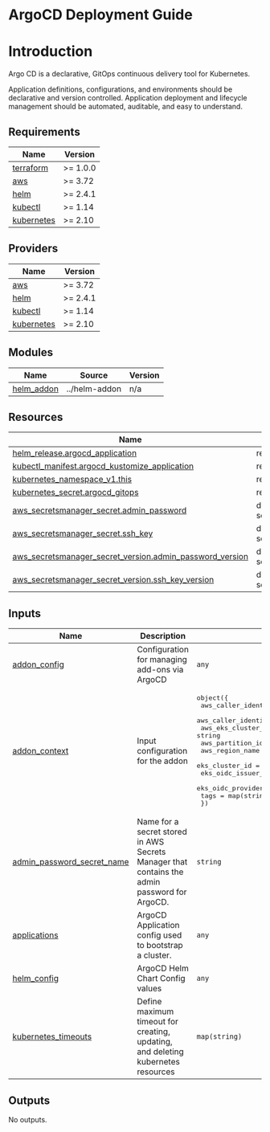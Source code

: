 # ArgoCD Deployment Guide

# Introduction

Argo CD is a declarative, GitOps continuous delivery tool for Kubernetes.

Application definitions, configurations, and environments should be declarative and version controlled. Application deployment and lifecycle management should be automated, auditable, and easy to understand.

<!-- BEGINNING OF PRE-COMMIT-TERRAFORM DOCS HOOK -->
## Requirements

| Name | Version |
|------|---------|
| <a name="requirement_terraform"></a> [terraform](#requirement\_terraform) | >= 1.0.0 |
| <a name="requirement_aws"></a> [aws](#requirement\_aws) | >= 3.72 |
| <a name="requirement_helm"></a> [helm](#requirement\_helm) | >= 2.4.1 |
| <a name="requirement_kubectl"></a> [kubectl](#requirement\_kubectl) | >= 1.14 |
| <a name="requirement_kubernetes"></a> [kubernetes](#requirement\_kubernetes) | >= 2.10 |

## Providers

| Name | Version |
|------|---------|
| <a name="provider_aws"></a> [aws](#provider\_aws) | >= 3.72 |
| <a name="provider_helm"></a> [helm](#provider\_helm) | >= 2.4.1 |
| <a name="provider_kubectl"></a> [kubectl](#provider\_kubectl) | >= 1.14 |
| <a name="provider_kubernetes"></a> [kubernetes](#provider\_kubernetes) | >= 2.10 |

## Modules

| Name | Source | Version |
|------|--------|---------|
| <a name="module_helm_addon"></a> [helm\_addon](#module\_helm\_addon) | ../helm-addon | n/a |

## Resources

| Name | Type |
|------|------|
| [helm_release.argocd_application](https://registry.terraform.io/providers/hashicorp/helm/latest/docs/resources/release) | resource |
| [kubectl_manifest.argocd_kustomize_application](https://registry.terraform.io/providers/gavinbunney/kubectl/latest/docs/resources/manifest) | resource |
| [kubernetes_namespace_v1.this](https://registry.terraform.io/providers/hashicorp/kubernetes/latest/docs/resources/namespace_v1) | resource |
| [kubernetes_secret.argocd_gitops](https://registry.terraform.io/providers/hashicorp/kubernetes/latest/docs/resources/secret) | resource |
| [aws_secretsmanager_secret.admin_password](https://registry.terraform.io/providers/hashicorp/aws/latest/docs/data-sources/secretsmanager_secret) | data source |
| [aws_secretsmanager_secret.ssh_key](https://registry.terraform.io/providers/hashicorp/aws/latest/docs/data-sources/secretsmanager_secret) | data source |
| [aws_secretsmanager_secret_version.admin_password_version](https://registry.terraform.io/providers/hashicorp/aws/latest/docs/data-sources/secretsmanager_secret_version) | data source |
| [aws_secretsmanager_secret_version.ssh_key_version](https://registry.terraform.io/providers/hashicorp/aws/latest/docs/data-sources/secretsmanager_secret_version) | data source |

## Inputs

| Name | Description | Type | Default | Required |
|------|-------------|------|---------|:--------:|
| <a name="input_addon_config"></a> [addon\_config](#input\_addon\_config) | Configuration for managing add-ons via ArgoCD | `any` | `{}` | no |
| <a name="input_addon_context"></a> [addon\_context](#input\_addon\_context) | Input configuration for the addon | <pre>object({<br>    aws_caller_identity_account_id = string<br>    aws_caller_identity_arn        = string<br>    aws_eks_cluster_endpoint       = string<br>    aws_partition_id               = string<br>    aws_region_name                = string<br>    eks_cluster_id                 = string<br>    eks_oidc_issuer_url            = string<br>    eks_oidc_provider_arn          = string<br>    tags                           = map(string)<br>  })</pre> | n/a | yes |
| <a name="input_admin_password_secret_name"></a> [admin\_password\_secret\_name](#input\_admin\_password\_secret\_name) | Name for a secret stored in AWS Secrets Manager that contains the admin password for ArgoCD. | `string` | `""` | no |
| <a name="input_applications"></a> [applications](#input\_applications) | ArgoCD Application config used to bootstrap a cluster. | `any` | `{}` | no |
| <a name="input_helm_config"></a> [helm\_config](#input\_helm\_config) | ArgoCD Helm Chart Config values | `any` | `{}` | no |
| <a name="input_kubernetes_timeouts"></a> [kubernetes\_timeouts](#input\_kubernetes\_timeouts) | Define maximum timeout for creating, updating, and deleting kubernetes resources | `map(string)` | `{}` | no |

## Outputs

No outputs.
<!-- END OF PRE-COMMIT-TERRAFORM DOCS HOOK -->

